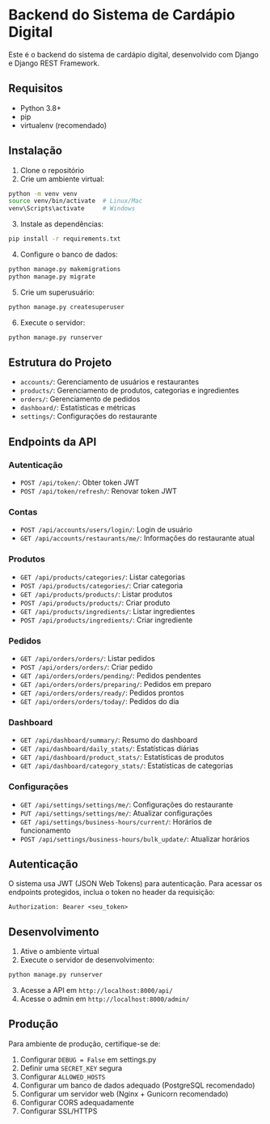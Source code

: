 # Backend do Sistema de Cardápio Digital

Este é o backend do sistema de cardápio digital, desenvolvido com Django e Django REST Framework.

## Requisitos

- Python 3.8+
- pip
- virtualenv (recomendado)

## Instalação

1. Clone o repositório
2. Crie um ambiente virtual:
```bash
python -m venv venv
source venv/bin/activate  # Linux/Mac
venv\Scripts\activate     # Windows
```

3. Instale as dependências:
```bash
pip install -r requirements.txt
```

4. Configure o banco de dados:
```bash
python manage.py makemigrations
python manage.py migrate
```

5. Crie um superusuário:
```bash
python manage.py createsuperuser
```

6. Execute o servidor:
```bash
python manage.py runserver
```

## Estrutura do Projeto

- `accounts/`: Gerenciamento de usuários e restaurantes
- `products/`: Gerenciamento de produtos, categorias e ingredientes
- `orders/`: Gerenciamento de pedidos
- `dashboard/`: Estatísticas e métricas
- `settings/`: Configurações do restaurante

## Endpoints da API

### Autenticação
- `POST /api/token/`: Obter token JWT
- `POST /api/token/refresh/`: Renovar token JWT

### Contas
- `POST /api/accounts/users/login/`: Login de usuário
- `GET /api/accounts/restaurants/me/`: Informações do restaurante atual

### Produtos
- `GET /api/products/categories/`: Listar categorias
- `POST /api/products/categories/`: Criar categoria
- `GET /api/products/products/`: Listar produtos
- `POST /api/products/products/`: Criar produto
- `GET /api/products/ingredients/`: Listar ingredientes
- `POST /api/products/ingredients/`: Criar ingrediente

### Pedidos
- `GET /api/orders/orders/`: Listar pedidos
- `POST /api/orders/orders/`: Criar pedido
- `GET /api/orders/orders/pending/`: Pedidos pendentes
- `GET /api/orders/orders/preparing/`: Pedidos em preparo
- `GET /api/orders/orders/ready/`: Pedidos prontos
- `GET /api/orders/orders/today/`: Pedidos do dia

### Dashboard
- `GET /api/dashboard/summary/`: Resumo do dashboard
- `GET /api/dashboard/daily_stats/`: Estatísticas diárias
- `GET /api/dashboard/product_stats/`: Estatísticas de produtos
- `GET /api/dashboard/category_stats/`: Estatísticas de categorias

### Configurações
- `GET /api/settings/settings/me/`: Configurações do restaurante
- `PUT /api/settings/settings/me/`: Atualizar configurações
- `GET /api/settings/business-hours/current/`: Horários de funcionamento
- `POST /api/settings/business-hours/bulk_update/`: Atualizar horários

## Autenticação

O sistema usa JWT (JSON Web Tokens) para autenticação. Para acessar os endpoints protegidos, inclua o token no header da requisição:

```
Authorization: Bearer <seu_token>
```

## Desenvolvimento

1. Ative o ambiente virtual
2. Execute o servidor de desenvolvimento:
```bash
python manage.py runserver
```

3. Acesse a API em `http://localhost:8000/api/`
4. Acesse o admin em `http://localhost:8000/admin/`

## Produção

Para ambiente de produção, certifique-se de:

1. Configurar `DEBUG = False` em settings.py
2. Definir uma `SECRET_KEY` segura
3. Configurar `ALLOWED_HOSTS`
4. Configurar um banco de dados adequado (PostgreSQL recomendado)
5. Configurar um servidor web (Nginx + Gunicorn recomendado)
6. Configurar CORS adequadamente
7. Configurar SSL/HTTPS 